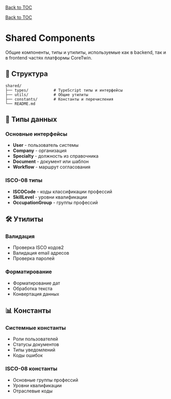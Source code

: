 [Back to TOC](../basic_toc.md#readme--1--md)

[Back to TOC](../comprehensive_toc.md#readme--1--md)

# Shared Components

Общие компоненты, типы и утилиты, используемые как в backend, так и в frontend частях платформы CoreTwin.

## 📁 Структура

```
shared/
├── types/           # TypeScript типы и интерфейсы
├── utils/           # Общие утилиты
├── constants/       # Константы и перечисления
└── README.md
```

## 🔧 Типы данных

### Основные интерфейсы
- **User** - пользователь системы
- **Company** - организация
- **Specialty** - должность из справочника
- **Document** - документ или шаблон
- **Workflow** - маршрут согласования

### ISCO-08 типы
- **ISCOCode** - коды классификации профессий
- **SkillLevel** - уровни квалификации
- **OccupationGroup** - группы профессий

## 🛠️ Утилиты

### Валидация
- Проверка ISCO кодов2
- Валидация email адресов
- Проверка паролей

### Форматирование
- Форматирование дат
- Обработка текста
- Конвертация данных

## 📊 Константы

### Системные константы
- Роли пользователей
- Статусы документов
- Типы уведомлений
- Коды ошибок

### ISCO-08 константы
- Основные группы профессий
- Уровни квалификации
- Отраслевые коды

